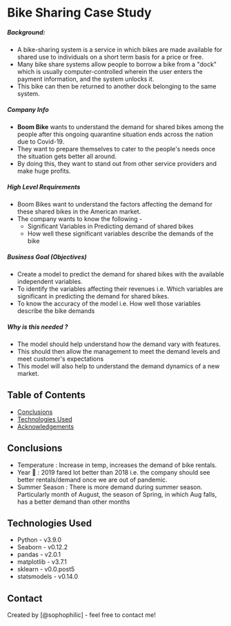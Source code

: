 # Bike Sharing Case Study
##### Background:
* A bike-sharing system is a service in which bikes are made available for shared use to individuals on a short term basis for a price or free.
* Many bike share systems allow people to borrow a bike from a "dock" which is usually computer-controlled wherein the user enters the payment information, and the system unlocks it.
* This bike can then be returned to another dock belonging to the same system.

##### Company Info
* __Boom Bike__ wants to understand the demand for shared bikes among the people after this ongoing quarantine situation ends across the nation due to Covid-19.
* They want to prepare themselves to cater to the people's needs once the situation gets better all around.
* By doing this, they want to stand out from other service providers and make huge profits.

##### High Level Requirements
* Boom Bikes want to understand the factors affecting the demand for these shared bikes in the American market.
* The company wants to know the following -
    * Significant Variables in Predicting demand of shared bikes
    * How well these significant variables describe the demands of the bike

##### Business Goal (Objectives)
* Create a model to predict the demand for shared bikes with the available independent variables.
* To identify the variables affecting their revenues i.e. Which variables are significant in predicting the demand for shared bikes.
* To know the accuracy of the model i.e. How well those variables describe the bike demands


##### Why is this needed ?
* The model should help understand how the demand vary with features.
* This should then allow the management to meet the demand levels and meet customer's expectations
* This model will also help to understand the demand dynamics of a new market.


## Table of Contents
* [Conclusions](#conclusions)
* [Technologies Used](#technologies-used)
* [Acknowledgements](#acknowledgements)

<!-- You can include any other section that is pertinent to your problem -->

## Conclusions
- Temperature 	  : Increase in temp, increases the demand of bike rentals.
- Year 		    : 2019 fared lot better than 2018 i.e. the company should see better rentals/demand once we are out of pandemic.
- Summer Season  : There is more demand during summer season. Particularly month of August, the season of Spring, in which Aug falls, has a better demand than other months


<!-- You don't have to answer all the questions - just the ones relevant to your project. -->


## Technologies Used
- Python - v3.9.0
- Seaborn - v0.12.2
- pandas - v2.0.1
- matplotlib - v3.7.1
- sklearn - v0.0.post5
- statsmodels - v0.14.0

<!-- As the libraries versions keep on changing, it is recommended to mention the version of library used in this project -->


## Contact
Created by [@sophophilic] - feel free to contact me!


<!-- Optional -->
<!-- ## License -->
<!-- This project is open source and available under the [... License](). -->

<!-- You don't have to include all sections - just the one's relevant to your project -->

